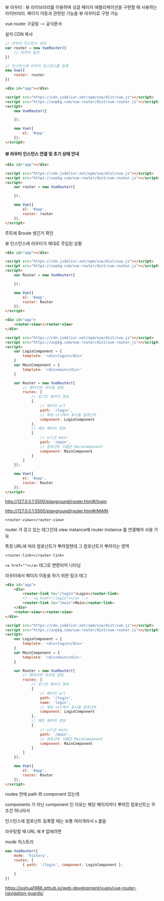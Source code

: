 뷰 라우터 : 뷰 라이브러리를 이용하여 싱글 페이지 애플리케이션을 구현할 때 사용하는 라이브러리. 페이지 이동과 관련된 기능을 뷰 라우터로 구현 가능

vue router 구글링 -> 공식문서

설치 CDN 복사

```javascript
// 라우터 인스턴스 생성
var router = new VueRouter({
    // 라우터 옵션
})

// 인스턴스에 라우터 인스턴스를 등록
new Vue({
    router: router
})
```



```html
<div id="app"></div>

<script src="https://cdn.jsdelivr.net/npm/vue/dist/vue.js"></script>
<script src="https://unpkg.com/vue-router/dist/vue-router.js"></script>
<script>
    new VueRouter({

    });

    new Vue({
        el: '#app'
    });
</script>
```



#### 뷰 라우터 인스턴스 연결 및 초기 상태 안내

```html
<div id="app"></div>

<script src="https://cdn.jsdelivr.net/npm/vue/dist/vue.js"></script>
<script src="https://unpkg.com/vue-router/dist/vue-router.js"></script>
<script>
    var router = new VueRouter({

    });

    new Vue({
        el: '#app',
        router: router
    });
</script>
```

루트에 $route 생긴거 확인

뷰 인스턴스에 라우터가 제대로 주입된 상황

```html
<div id="app"></div>

<script src="https://cdn.jsdelivr.net/npm/vue/dist/vue.js"></script>
<script src="https://unpkg.com/vue-router/dist/vue-router.js"></script>
<script>
    var Router = new VueRouter({

    });

    new Vue({
        el: '#app',
        router: Router
    });
</script>
```





```html
<div id="app">
    <router-view></router-view>
</div>

<script src="https://cdn.jsdelivr.net/npm/vue/dist/vue.js"></script>
<script src="https://unpkg.com/vue-router/dist/vue-router.js"></script>
<script>
    var LoginComponent = {
        template: '<div>login</div>'
    }
    var MainComponent = {
        template: '<div>main</div>'
    }

    var Router = new VueRouter({
        // 페이지의 라우팅 정보
        routes: [
            // 로그인 페이지 정보
            {
                // 페이지 url
                path: '/login',
                // 해당 url에서 표시될 컴포넌트
                component: LoginComponent
            },
            // 메인 페이지 정보
            {
                // url은 main
                path: '/main',
                // 컴포넌트 이름은 MainComponent
                component: MainComponent
            }
        ]
    });

    new Vue({
        el: '#app',
        router: Router
    });
</script>
```

http://127.0.0.1:5500/playground/router.html#/login

http://127.0.0.1:5500/playground/router.html#/MAIN



`<router-view></router-view>` 

router 가 갖고 있는 태그인데 view instance에 router instance 를 연결해야 사용 가능

특정 URL에 따라 컴포넌트가 뿌려질텐데 그 컴포넌트가 뿌려지는 영역



`<router-link></router-link>`

`<a href=""></a>` 태그로 변환되어 나타남

라우터에서 페이지 이동을 하기 위한 링크 태그

```html
<div id="app">
    <div>
        <router-link to="/login">Login</router-link>
        <!-- <a href="/login"></a> -->
        <router-link to="/main">Main</router-link>
    </div>
    <router-view></router-view>
</div>

<script src="https://cdn.jsdelivr.net/npm/vue/dist/vue.js"></script>
<script src="https://unpkg.com/vue-router/dist/vue-router.js"></script>
<script>
    var LoginComponent = {
        template: '<div>login</div>'
    }
    var MainComponent = {
        template: '<div>main</div>'
    }

    var Router = new VueRouter({
        // 페이지의 라우팅 정보
        routes: [
            // 로그인 페이지 정보
            {
                // 페이지 url
                path: '/login',
                name: 'login',
                // 해당 url에서 표시될 컴포넌트
                component: LoginComponent
            },
            // 메인 페이지 정보
            {
                // url은 main
                path: '/main',
                // 컴포넌트 이름은 MainComponent
                component: MainComponent
            }
        ]
    });

    new Vue({
        el: '#app',
        router: Router
    });
</script>
```



routes 안에 path 와 component 있는데

components 가 아닌 component 인 이유는 해당 페이지마다 뿌려진 컴포넌트는 무조건 하나라서



인스턴스에 컴포넌트 등록할 때는 보통 여러개라서 s 붙음



라우팅할 때 URL 에 # 없애려면

mode 히스토리

```javascript
new VueRouter({
    mode: 'history',
    routes: [
        { path: '/login', component: LoginComponent },
        ....
    ]
})
```

https://joshua1988.github.io/web-development/vuejs/vue-router-navigation-guards/